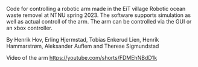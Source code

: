 Code for controlling a robotic arm made in the EiT village Robotic ocean waste removel at NTNU spring 2023. The software supports simulation as well as actual controll of the arm. The arm can be controlled via the GUI or an xbox controller.

By
Henrik Hov, Erling Hjermstad, Tobias Enkerud Lien, Henrik Hammarstrøm, Aleksander Auflem and Therese Sigmundstad

Video of the arm https://youtube.com/shorts/FDMEhNBdD1k
